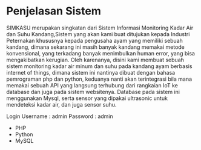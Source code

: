 # Penjelasan Sistem
SIMKASU merupakan singkatan dari Sistem Informasi Monitoring Kadar Air dan Suhu Kandang,Sistem yang akan kami buat ditujukan kepada Industri Peternakan khususnya kepada pengusaha ayam yang memiliki sebuah kandang, dimana sekarang ini masih banyak kandang memakai metode konvensional, yang terkadang banyak menimbulkan human error, yang bisa mengakibatkan kerugian. Oleh karenanya, disini kami membuat sebuah sistem monitoring kadar air minum dan suhu pada kandang ayam berbasis internet of things, dimana sistem ini nantinya dibuat dengan bahasa pemrograman php dan python, keduanya nanti akan terintegrasi bila mana memakai sebuah API yang langsung terhubung dari rangkaian IoT ke database dan juga pada sistem websitenya. Database pada sistem ini menggunakan Mysql, serta sensor yang dipakai ultrasonic untuk mendeteksi kadar air, dan juga sensor suhu.

Login
Username : admin 
Password : admin

- PHP
- Python
- MySQL
